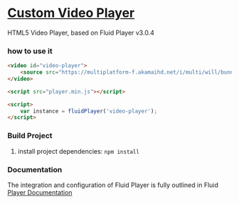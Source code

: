 # [Custom Video Player](http://embed.cf/)


HTML5 Video Player, based on Fluid Player v3.0.4

### how to use it

```HTML
<video id="video-player">
    <source src="https://multiplatform-f.akamaihd.net/i/multi/will/bunny/big_buck_bunny_,640x360_400,640x360_700,640x360_1000,950x540_1500,.f4v.csmil/master.m3u8" type="application/x-mpegURL"/>
</video>

<script src="player.min.js"></script>

<script>
    var instance = fluidPlayer('video-player');
</script>
```

### Build Project

1. install project dependencies: `npm install`

### Documentation

The integration and configuration of Fluid Player is fully outlined in Fluid [Player Documentation](https://docs.fluidplayer.com/)
